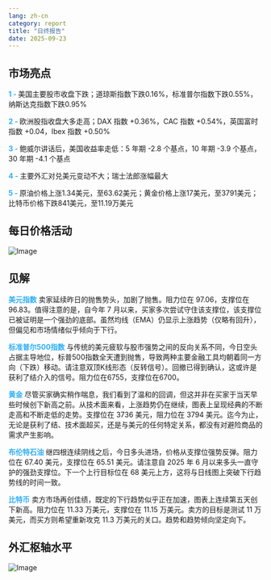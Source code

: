 ```yaml
---
lang: zh-cn
category: report
title: "日终报告"
date: 2025-09-23
---
```



<h2>市场亮点</h2>
<strong style="color: #2caef7;">1 - </strong> 美国主要股市收盘下跌；道琼斯指数下跌0.16%，标准普尔指数下跌0.55%，纳斯达克指数下跌0.95%

<strong style="color: #2caef7;">2 - </strong> 欧洲股指收盘大多走高；DAX 指数 +0.36%，CAC 指数 +0.54%，英国富时指数 +0.04，Ibex 指数 +0.50%

<strong style="color: #2caef7;">3 - </strong> 鲍威尔讲话后，美国收益率走低：5 年期 -2.8 个基点，10 年期 -3.9 个基点，30 年期 -4.1 个基点

<strong style="color: #2caef7;">4 - </strong> 主要外汇对兑美元变动不大；瑞士法郎涨幅最大

<strong style="color: #2caef7;">5 - </strong> 原油价格上涨1.34美元，至63.62美元；黄金价格上涨17美元，至3791美元；比特币价格下跌841美元，至11.19万美元




<h2>每日价格活动</h2>
<img src="https://markleighedu.github.io/img/Sep-2025/23-Sep-2025/price.jpg" alt="Image"/>

<h2>见解</h2>
<strong style="color: #2caef7;">美元指数</strong> 卖家延续昨日的抛售势头，加剧了抛售。阻力位在 97.06，支撑位在 96.83。值得注意的是，自今年 7 月以来，买家多次尝试守住该支撑位，该支撑位已被证明是一个强劲的底部。虽然均线（EMA）仍显示上涨趋势（仅略有回升），但偏见和市场情绪似乎倾向于下行。

<strong style="color: #2caef7;">标准普尔500指数</strong> 与传统的美元疲软与股市强势之间的反向关系不同，今日空头占据主导地位，标普500指数全天遭到抛售，导致两种主要金融工具均朝着同一方向（下跌）移动。请注意双顶K线形态（反转信号）。回撤已得到确认，这或许是获利了结介入的信号。阻力位在6755，支撑位在6700。

<strong style="color: #2caef7;">黄金</strong> 尽管买家确实稍作喘息，我们看到了温和的回调，但这并非在买家于当天早些时候创下新高之前。从技术面来看，上涨趋势仍在继续，图表上呈现经典的不断走高和不断走低的走势。支撑位在 3736 美元，阻力位在 3794 美元。迄今为止，无论是获利了结、技术面超买，还是与美元的任何特定关系，都没有对避险商品的需求产生影响。

<strong style="color: #2caef7;">布伦特石油</strong> 继四根连续阴线之后，今日多头进场，价格从支撑位强势反弹。阻力位在 67.40 美元，支撑位在 65.51 美元。请注意自 2025 年 6 月以来多头一直守护的强劲支撑位。下一个上行目标位在 68 美元上方，这将与日线图上突破下行趋势线的时间一致。

<strong style="color: #2caef7;">比特币</strong> 卖方市场再创佳绩，既定的下行趋势似乎正在加速，图表上连续第五天创下新高。阻力位在 11.33 万美元，支撑位在 11.15 万美元。卖方的目标是测试 11 万美元，而买方则希望重新攻克 11.3 万美元的关口。趋势和趋势倾向坚定向下。



<h2>外汇枢轴水平</h2>
<img src="https://markleighedu.github.io/img/Sep-2025/23-Sep-2025/pivot.jpg" alt="Image"/>